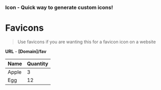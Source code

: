 ### Icon - Quick way to generate custom icons!

# Favicons
> Use favicons if you are wanting this for a favicon icon on a website

**URL** - **[Domain]/fav**

|Name |Quantity|
|-----|--------|
|Apple|3       |
|Egg  |12      |